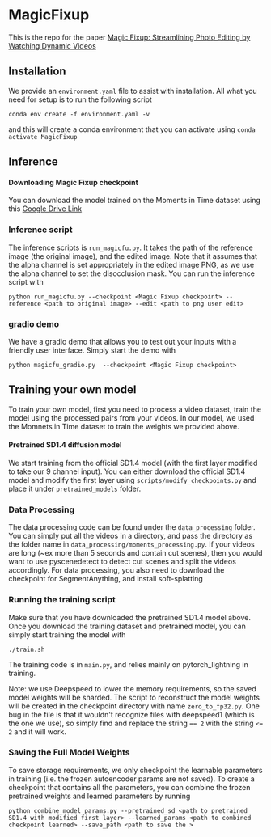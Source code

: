 # MagicFixup
This is the repo for the paper [Magic Fixup: Streamlining Photo Editing by Watching Dynamic Videos](https://magic-fixup.github.io)
## Installation
We provide an `environment.yaml` file to assist with installation. All what you need for setup is to run the following script
```
conda env create -f environment.yaml -v
```
and this will create a conda environment that you can activate using `conda activate MagicFixup`

## Inference

#### Downloading Magic Fixup checkpoint
You can download the model trained on the Moments in Time dataset using this [Google Drive Link](https://drive.google.com/file/d/1zOcDcJzCijbGr9I9adC0Cv6yzW60U9TQ/view?usp=share_link)


### Inference script
The inference scripts is `run_magicfu.py`. It takes the path of the reference image (the original image), and the edited image. Note that it assumes that the alpha channel is set appropriately in the edited image PNG, as we use the alpha channel to set the disocclusion mask. You can run the inference script with

```
python run_magicfu.py --checkpoint <Magic Fixup checkpoint> --reference <path to original image> --edit <path to png user edit>
```

### gradio demo
We have a gradio demo that allows you to test out your inputs with a friendly user interface. Simply start the demo with
```
python magicfu_gradio.py  --checkpoint <Magic Fixup checkpoint>
```


## Training your own model
To train your own model, first you need to process a video dataset, train the model using the processed pairs from your videos. In our model, we used the Momnets in Time dataset to train the weights we provided above.

#### Pretrained SD1.4 diffusion model
We start training from the official SD1.4 model (with the first layer modified to take our 9 channel input). You can either download the official SD1.4 model and modify the first layer using `scripts/modify_checkpoints.py` and place it under `pretrained_models` folder.

### Data Processing
The data processing code can be found under the `data_processing` folder. You can simply put all the videos in a directory, and pass the directory as the folder name in `data_processing/moments_processing.py`. If your videos are long (~ex more than 5 seconds and contain cut scenes), then you would want to use pyscenedetect to detect cut scenes and split the videos accordingly.
For data processing, you also need to download the checkpoint for SegmentAnything, and install soft-splatting


### Running the training script
Make sure that you have downloaded the pretrained SD1.4 model above.  Once you download the training dataset and pretrained model, you can simply start training the model with 
```
./train.sh
```
The training code is in `main.py`, and relies mainly on pytorch_lightning in training.

<TODO add details on how you should modify the config>

Note: we use Deepspeed to lower the memory requirements, so the saved model weights will be sharded. The script to reconstruct the model weights will be created in the checkpoint directory with name `zero_to_fp32.py`. One bug in the file is that it wouldn't recognize files with deepspeed1 (which is the one we use), so simply find and replace the string `== 2` with the string `<= 2` and it will work.

### Saving the Full Model Weights
To save storage requirements, we only checkpoint the learnable parameters in training (i.e. the frozen autoencoder params are not saved). To create a checkpoint that contains all the parameters, you can combine the frozen pretrained weights and learned parameters by running

```
python combine_model_params.py --pretrained_sd <path to pretrained SD1.4 with modified first layer> --learned_params <path to combined checkpoint learned> --save_path <path to save the >
```